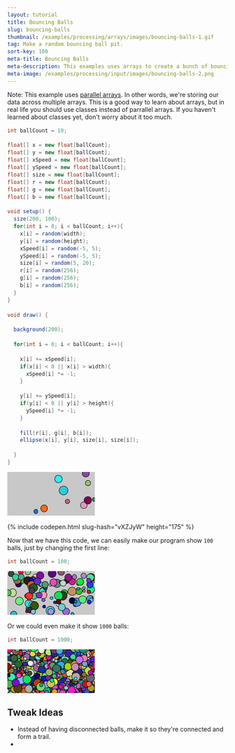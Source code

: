 ```yaml
---
layout: tutorial
title: Bouncing Balls
slug: bouncing-balls
thumbnail: /examples/processing/arrays/images/bouncing-balls-1.gif
tag: Make a random bouncing ball pit.
sort-key: 100
meta-title: Bouncing Balls
meta-description: This examples uses arrays to create a bunch of bouncing balls.
meta-image: /examples/processing/input/images/bouncing-balls-2.png
---
```


Note: This example uses [parallel arrays](https://en.wikipedia.org/wiki/Parallel_array). In other words, we're storing our data across multiple arrays. This is a good way to learn about arrays, but in real life you should use classes instead of parrallel arrays. If you haven't learned about classes yet, don't worry about it too much.

```java
int ballCount = 10;

float[] x = new float[ballCount];
float[] y = new float[ballCount];
float[] xSpeed = new float[ballCount];
float[] ySpeed = new float[ballCount];
float[] size = new float[ballCount];
float[] r = new float[ballCount];
float[] g = new float[ballCount];
float[] b = new float[ballCount];

void setup() {
  size(200, 100);
  for(int i = 0; i < ballCount; i++){
    x[i] = random(width);
    y[i] = random(height);
    xSpeed[i] = random(-5, 5);
    ySpeed[i] = random(-5, 5);
    size[i] = random(5, 20);
    r[i] = random(256);
    g[i] = random(256);
    b[i] = random(256);
  }
}

void draw() {

  background(200);
  
  for(int i = 0; i < ballCount; i++){
    
    x[i] += xSpeed[i];
    if(x[i] < 0 || x[i] > width){
      xSpeed[i] *= -1;
    }
    
    y[i] += ySpeed[i];
    if(y[i] < 0 || y[i] > height){
      ySpeed[i] *= -1;
    }
    
    fill(r[i], g[i], b[i]);
    ellipse(x[i], y[i], size[i], size[i]);
   
  }
}
```

![10 bouncing balls](/examples/processing/arrays/images/bouncing-balls-1.gif)

{% include codepen.html slug-hash="vXZJyW" height="175" %}

Now that we have this code, we can easily make our program show `100` balls, just by changing the first line:

```java
int ballCount = 100;
```

![100 bouncing balls](/examples/processing/arrays/images/bouncing-balls-2.gif)

Or we could even make it show `1000` balls:

```java
int ballCount = 1000;
```

![1000 bouncing balls](/examples/processing/arrays/images/bouncing-balls-3.gif)
    

## Tweak Ideas

- Instead of having disconnected balls, make it so they're connected and form a trail.
- 
